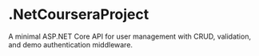 # .NetCourseraProject
A minimal ASP.NET Core API for user management with CRUD, validation, and demo authentication middleware.
